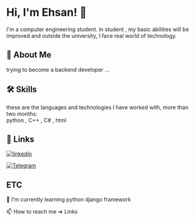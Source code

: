 
# Hi, I'm Ehsan! 👋

I'm a computer engineering student. in student , my basic abilities will be improved and outside the university, I face real world of technology.


## 🚀 About Me
trying to become a backend developer ...


## 🛠 Skills
these are the languages and technologies I have worked with, more than two months:\
python , C++ , C# , html 

## 🔗 Links
[![linkedin](https://img.shields.io/badge/linkedin-0A66C2?style=for-the-badge&logo=linkedin&logoColor=white)](www.linkedin.com/in/ehsan-kholoosi)

[![Telegram](https://img.shields.io/badge/telegram-0A86C2?style=for-the-badge&logo=Telegram&logoColor=white)](t.me/im_eh_kh)



## ETC

🧠 I'm currently learning python django framework

📫 How to reach me => Links

<!---
Ehsan-004/Ehsan-004 is a ✨ special ✨ repository because its `README.md` (this file) appears on your GitHub profile.
You can click the Preview link to take a look at your changes.
--->
